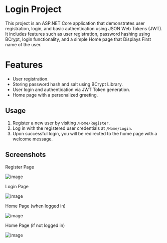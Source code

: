 # Login Project

This project is an ASP.NET Core application that demonstrates user registration, login, and basic authentication using JSON Web Tokens (JWT). It includes features such as user registration, password hashing using BCrypt, login functionality, and a simple Home page that Displays First name of the user.

# Features

- User registration.
- Storing password hash and salt using BCrypt Library.
- User login and authentication via JWT Token generation. 
- Home page with a personalized greeting.

## Usage

1. Register a new user by visiting `/Home/Register`.
2. Log in with the registered user credentials at `/Home/Login`.
3. Upon successful login, you will be redirected to the home page with a welcome message.

## Screenshots

Register Page

![image](https://github.com/divyanshrampal28/login_project/assets/145643067/c313cc4c-9f2c-40b7-975e-ac7f1e95f399)

Login Page

![image](https://github.com/divyanshrampal28/login_project/assets/145643067/5349ce87-27ea-4504-a72c-5a5db094861b)

Home Page (when logged in)

![image](https://github.com/divyanshrampal28/login_project/assets/145643067/88d75042-fc4a-4060-a76f-ab6774eacc78)

Home Page (if not logged in)

![image](https://github.com/divyanshrampal28/login_project/assets/145643067/dac959a3-e72b-4fe7-b92d-f4d073872d38)





